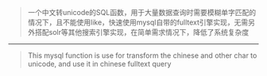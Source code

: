 >一个中文转unicode的SQL函数，用于大量数据查询时需要模糊单字匹配的情况下，且不能使用like，快速使用mysql自带的fulltext引擎实现，无需另外搭配solr等其他搜索引擎实现，在简单需求情况下，降低了系统复杂度
------
>This mysql function is use for transform the chinese and other char to unicode, and use it in chinese fulltext query
